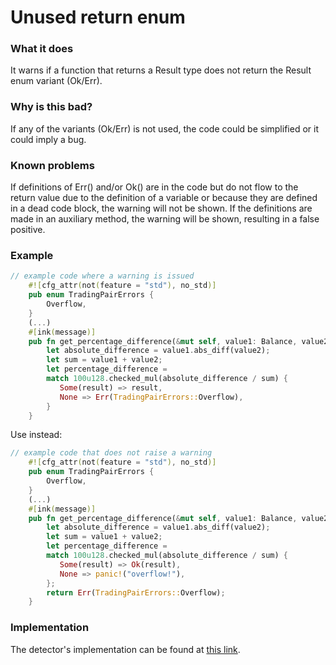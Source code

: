# Unused return enum

### What it does

It warns if a function that returns a Result type does not return the Result enum variant (Ok/Err).

### Why is this bad?

If any of the variants (Ok/Err) is not used, the code could be simplified or it could imply a bug.

### Known problems

If definitions of Err() and/or Ok() are in the code but do not flow to the return value due to the definition of a variable or because they are defined in a dead code block, the warning will not be shown. If the definitions are made in an auxiliary method, the warning will be shown, resulting in a false positive.

### Example

```rust
// example code where a warning is issued
    #![cfg_attr(not(feature = "std"), no_std)]
    pub enum TradingPairErrors {
        Overflow,
    }
    (...)
    #[ink(message)]
    pub fn get_percentage_difference(&mut self, value1: Balance, value2: Balance) -> Result<Balance, TradingPairErrors>  {
        let absolute_difference = value1.abs_diff(value2);
        let sum = value1 + value2;
        let percentage_difference =
        match 100u128.checked_mul(absolute_difference / sum) {
           Some(result) => result,
           None => Err(TradingPairErrors::Overflow),
        }
    }
```

Use instead:

```rust
// example code that does not raise a warning
    #![cfg_attr(not(feature = "std"), no_std)]
    pub enum TradingPairErrors {
        Overflow,
    }
    (...)
    #[ink(message)]
    pub fn get_percentage_difference(&mut self, value1: Balance, value2: Balance) -> Result<Balance, TradingPairErrors>  {
        let absolute_difference = value1.abs_diff(value2);
        let sum = value1 + value2;
        let percentage_difference =
        match 100u128.checked_mul(absolute_difference / sum) {
           Some(result) => Ok(result),
           None => panic!("overflow!"),
        };
        return Err(TradingPairErrors::Overflow);
    }
```

### Implementation

The detector's implementation can be found at [this link](https://github.com/CoinFabrik/scout/tree/main/detectors/unused-return-enum).
